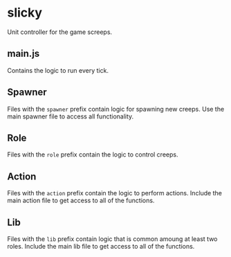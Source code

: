 # slicky
Unit controller for the game screeps.

## main.js

Contains the logic to run every tick.

## Spawner

Files with the `spawner` prefix contain logic for spawning new creeps. Use the main spawner file to
access all functionality.

## Role

Files with the `role` prefix contain the logic to control creeps.

## Action

Files with the `action` prefix contain the logic to perform actions. Include the main action file to
get access to all of the functions.

## Lib

Files with the `lib` prefix contain logic that is common amoung at least two roles. Include the main lib file
to get access to all of the functions.